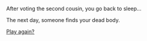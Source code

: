 After voting the second cousin, you go back to sleep...

The next day, someone finds your dead body.


[Play again?](home.md)